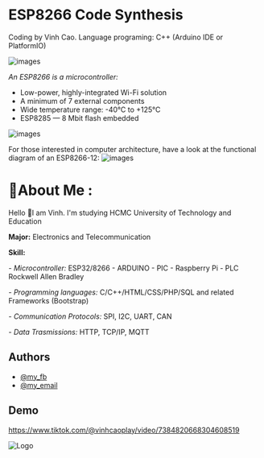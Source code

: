 # ESP8266 Code Synthesis

Coding by Vinh Cao.
Language programing: C++ (Arduino IDE or PlatformIO)

![images](https://insigh.io/wp-content/uploads/2021/04/structure_project_compilable_Arduino_IDE_PlatformIO_transp.png)

*An ESP8266 is a microcontroller:*

- Low-power, highly-integrated Wi-Fi solution
- A minimum of 7 external components
- Wide temperature range: -40°C to +125°C
- ESP8285 — 8 Mbit flash embedded

![images](https://content.instructables.com/F2Z/02ZL/JDYUUSYJ/F2Z02ZLJDYUUSYJ.png?auto=webp&frame=1&width=559&fit=bounds&md=9a911fd383f10dad444bada6d3d32d04)

For those interested in computer architecture, have a look at the functional diagram of an ESP8266-12:
![images](https://annefou.github.io/IoT_introduction/fig/esp8266_architecture.png)


# 💫About Me :
Hello 👋I am Vinh. I'm studying HCMC University of Technology and Education

**Major:** Electronics and Telecommunication

**Skill:** 

*- Microcontroller:* ESP32/8266 - ARDUINO - PIC - Raspberry Pi - PLC Rockwell Allen Bradley

*- Programming languages:* C/C++/HTML/CSS/PHP/SQL and
related Frameworks (Bootstrap)

*- Communication Protocols:* SPI, I2C, UART, CAN

*- Data Trasmissions:* HTTP, TCP/IP, MQTT


## Authors

- [@my_fb](https://www.facebook.com/vcao.vn)
- [@my_email](contact@vinhcaodatabase.com)

## Demo

https://www.tiktok.com/@vinhcaoplay/video/7384820668304608519

![Logo](https://codingninja.asia/images/codeninjalogo.png)

